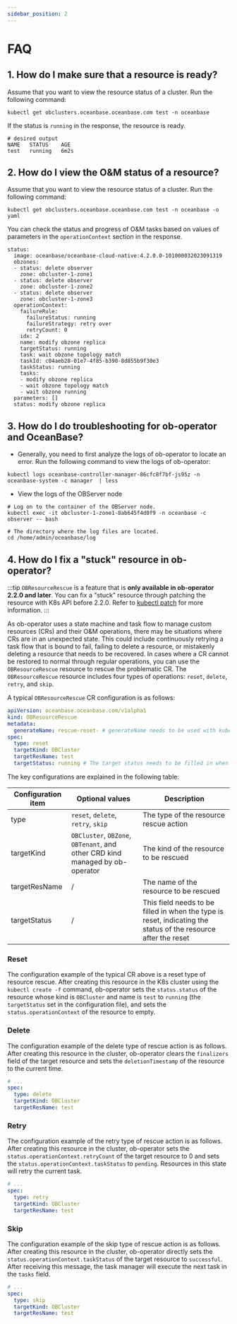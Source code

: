 ```yaml
---
sidebar_position: 2
---
```


# FAQ

## 1. How do I make sure that a resource is ready?

Assume that you want to view the resource status of a cluster. Run the following command:

```shell
kubectl get obclusters.oceanbase.oceanbase.com test -n oceanbase
```

If the status is `running` in the response, the resource is ready.

```shell
# desired output
NAME   STATUS    AGE
test   running   6m2s
```

## 2. How do I view the O&M status of a resource?

Assume that you want to view the resource status of a cluster. Run the following command:

```shell
kubectl get obclusters.oceanbase.oceanbase.com test -n oceanbase -o yaml
```

You can check the status and progress of O&M tasks based on values of parameters in the `operationContext` section in the response.

```shell
status:
  image: oceanbase/oceanbase-cloud-native:4.2.0.0-101000032023091319
  obzones:
  - status: delete observer
    zone: obcluster-1-zone1
  - status: delete observer
    zone: obcluster-1-zone2
  - status: delete observer
    zone: obcluster-1-zone3
  operationContext:
    failureRule:
      failureStatus: running
      failureStrategy: retry over
      retryCount: 0
    idx: 2
    name: modify obzone replica
    targetStatus: running
    task: wait obzone topology match
    taskId: c04aeb28-01e7-4f85-b390-8d855b9f30e3
    taskStatus: running
    tasks:
    - modify obzone replica
    - wait obzone topology match
    - wait obzone running
  parameters: []
  status: modify obzone replica
```

## 3. How do I do troubleshooting for ob-operator and OceanBase?

* Generally, you need to first analyze the logs of ob-operator to locate an error. Run the following command to view the logs of ob-operator:

```shell
kubectl logs oceanbase-controller-manager-86cfc8f7bf-js95z -n oceanbase-system -c manager  | less
```

* View the logs of the OBServer node

```shell
# Log on to the container of the OBServer node.
kubectl exec -it obcluster-1-zone1-8ab645f4d0f9 -n oceanbase -c observer -- bash

# The directory where the log files are located.
cd /home/admin/oceanbase/log
```

## 4. How do I fix a "stuck" resource in ob-operator?

:::tip
`OBResourceRescue` is a feature that is **only available in ob-operator 2.2.0 and later**. You can fix a "stuck" resource through patching the resource with K8s API before 2.2.0. Refer to [kubectl patch](https://kubernetes.io/docs/reference/kubectl/generated/kubectl_patch/) for more information.
:::

As ob-operator uses a state machine and task flow to manage custom resources (CRs) and their O&M operations, there may be situations where CRs are in an unexpected state. This could include continuously retrying a task flow that is bound to fail, failing to delete a resource, or mistakenly deleting a resource that needs to be recovered. In cases where a CR cannot be restored to normal through regular operations, you can use the `OBResourceRescue` resource to rescue the problematic CR. The `OBResourceRescue` resource includes four types of operations: `reset`, `delete`, `retry`, and `skip`.

A typical `OBResourceRescue` CR configuration is as follows:

```yaml
apiVersion: oceanbase.oceanbase.com/v1alpha1
kind: OBResourceRescue
metadata:
  generateName: rescue-reset- # generateName needs to be used with kubectl create -f
spec:
  type: reset
  targetKind: OBCluster
  targetResName: test
  targetStatus: running # The target status needs to be filled in when the type is reset
```

The key configurations are explained in the following table:

| Configuration item | Optional values | Description |
| -- | -- | -- |
| type | `reset`, `delete`, `retry`, `skip` | The type of the resource rescue action |
| targetKind | `OBCluster`, `OBZone`, `OBTenant`, and other CRD kind managed by ob-operator | The kind of the resource to be rescued |
| targetResName | / | The name of the resource to be rescued |
| targetStatus | / | This field needs to be filled in when the type is reset, indicating the status of the resource after the reset |


### Reset

The configuration example of the typical CR above is a reset type of resource rescue. After creating this resource in the K8s cluster using the `kubectl create -f` command, ob-operator sets the `status.status` of the resource whose kind is `OBCluster` and name is `test` to `running` (the `targetStatus` set in the configuration file), and sets the `status.operationContext` of the resource to empty.

### Delete

The configuration example of the delete type of rescue action is as follows. After creating this resource in the cluster, ob-operator clears the `finalizers` field of the target resource and sets the `deletionTimestamp` of the resource to the current time.

```yaml
# ...
spec:
  type: delete
  targetKind: OBCluster
  targetResName: test
```

### Retry

The configuration example of the retry type of rescue action is as follows. After creating this resource in the cluster, ob-operator sets the `status.operationContext.retryCount` of the target resource to 0 and sets the `status.operationContext.taskStatus` to `pending`. Resources in this state will retry the current task.

```yaml
# ...
spec:
  type: retry
  targetKind: OBCluster
  targetResName: test
```

### Skip

The configuration example of the skip type of rescue action is as follows. After creating this resource in the cluster, ob-operator directly sets the `status.operationContext.taskStatus` of the target resource to `successful`. After receiving this message, the task manager will execute the next task in the `tasks` field.

```yaml
# ...
spec:
  type: skip
  targetKind: OBCluster
  targetResName: test
```

